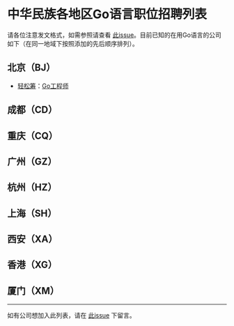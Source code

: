 # 中华民族各地区Go语言职位招聘列表


请各位注意发文格式，如需参照请查看 [此issue](https://github.com/GoHackers/jobs/issues/2)。目前已知的在用Go语言的公司如下（在同一地域下按照添加的先后顺序排列）。

## 北京（BJ）
- [轻松筹](https://www.qschou.com)：[Go工程师](https://github.com/GoHackers/jobs/issues/2)

## 成都（CD）

## 重庆（CQ）

## 广州（GZ）

## 杭州（HZ）

## 上海（SH）

## 西安（XA）

## 香港（XG）

## 厦门（XM）

---------------

如有公司想加入此列表，请在 [此issue](https://github.com/GoHackers/jobs/issues/1) 下留言。

